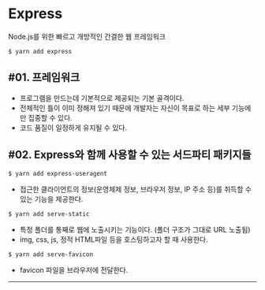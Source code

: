 # Express
Node.js를 위한 빠르고 개방적인 간결한 웹 프레임워크
```shell
$ yarn add express
```

## #01. 프레임워크
- 프로그램을 만드는데 기본적으로 제공되는 기본 골격이다.
- 전체적인 틀이 이미 정해져 있기 때문에 개발자는 자신이 목표로 하는 세부 기능에만 집중할 수 있다.
- 코드 품질이 일정하게 유지될 수 있다.

## #02. Express와 함께 사용할 수 있는 서드파티 패키지들
```shell
$ yarn add express-useragent
```
- 접근한 클라이언트의 정보(운영체제 정보, 브라우저 정보, IP 주소 등)를 취득할 수 있는 기능을 제공한다.

```shell
$ yarn add serve-static
```
- 특정 폴더를 통째로 웹에 노출시키는 기능이다. (폴더 구조가 그대로 URL 노출됨)
- img, css, js, 정적 HTML파일 등을 호스팅하고자 할 때 사용한다.

```shell
$ yarn add serve-favicon
```
- favicon 파일을 브라우저에 전달한다.

---


